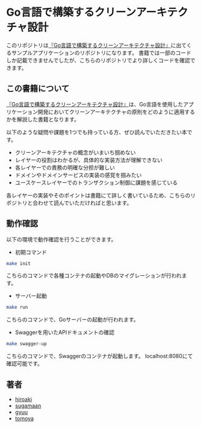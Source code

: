 # Go言語で構築するクリーンアーキテクチャ設計

このリポジトリは[『Go言語で構築するクリーンアーキテクチャ設計』](
https://techbookfest.org/product/9a3U54LBdKDE30ewPS6Ugn)に出てくるサンプルアプリケーションのリポジトリになります。
書籍では一部のコードしか記載できませんでしたが、こちらのリポジトリでより詳しくコードを確認できます。

## この書籍について
[『Go言語で構築するクリーンアーキテクチャ設計』](
https://techbookfest.org/product/9a3U54LBdKDE30ewPS6Ugn)は、Go言語を使用したアプリケーション開発においてクリーンアーキテクチャの原則をどのように適用するかを解説した書籍となります。

以下のような疑問や課題を1つでも持っている方、ぜひ読んでいただきたい本です。

 - クリーンアーキテクチャの概念がいまいち掴めない
 - レイヤーの役割はわかるが、具体的な実装方法が理解できない
 - 各レイヤーでの責務の明確な分担が難しい
 - ドメインやドメインサービスの実装の感覚を掴みたい
 - ユースケースレイヤーでのトランザクション制御に課題を感じている

各レイヤーの実装やそのポイントは書籍にて詳しく書いているため、こちらのリポジトリと合わせて読んでいただければと思います。

## 動作確認
以下の環境で動作確認を行うことができます。

- 初期コマンド
```bash
make init
```
こちらのコマンドで各種コンテナの起動やDBのマイグレーションが行われます。

- サーバー起動
```bash
make run
```
こちらのコマンドで、Goサーバーの起動が行われます。

- Swaggerを用いたAPIドキュメントの確認

```bash
make swagger-up
```
こちらのコマンドで、Swaggerのコンテナが起動します。
localhost:8080にて確認可能です。

## 著者
- [hiroaki](https://twitter.com/hiroaki_u329)
- [sugamaan](https://twitter.com/sugamaan)
- [gyuu](https://twitter.com/gyu_outputs)
- [tomoya](https://twitter.com/tomoya_sakusaku)